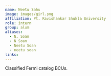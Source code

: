 ```yaml
---
name: Neetu Sahu
image: images/girl.png
affiliation: Pt. Ravishankar Shukla University
role: intern
group: alum
aliases:
  - N. Soan
  - N Soan
  - Neetu Soan
  - neetu soan
links:
---
```


Classified Fermi catalog BCUs.
